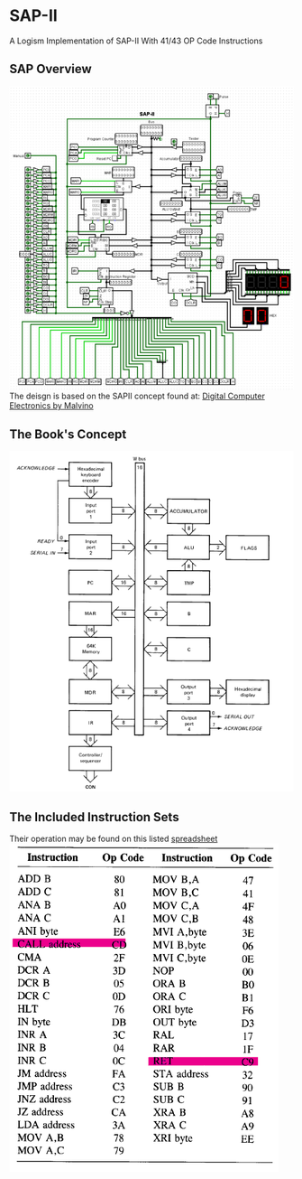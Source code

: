 # SAP-II
A Logism Implementation of SAP-II With 41/43 OP Code Instructions

## SAP Overview
![SAP-II preview](imgs/sap2.png)
The deisgn is based on the SAPII concept found at: [Digital Computer Electronics by Malvino](https://www.amazon.com/Digital-computer-electronics-Albert-Malvino/dp/0070398615)
## The Book's Concept
![SAP-II preview](imgs/sap2theory.png)
## The Included Instruction Sets
Their operation may be found on this listed [spreadsheet](https://docs.google.com/spreadsheets/d/1cdu6gaBE6KouO7dhLjl7q_ZU_eX6BQgEp3AK9j4j_8M/edit?usp=sharing)  
![SAP-II preview](imgs/opcodes.png)
